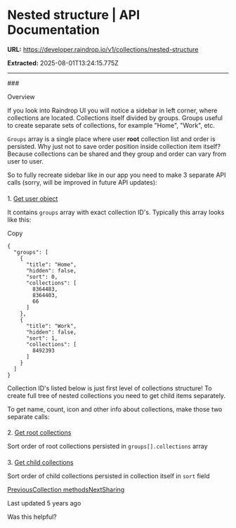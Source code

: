 # Nested structure | API Documentation

**URL:** https://developer.raindrop.io/v1/collections/nested-structure

**Extracted:** 2025-08-01T13:24:15.775Z

---

<content>
### 

[](#overview)

Overview

If you look into Raindrop UI you will notice a sidebar in left corner, where collections are located. Collections itself divided by groups. Groups useful to create separate sets of collections, for example "Home", "Work", etc.

`Groups` array is a single place where user **root** collection list and order is persisted. Why just not to save order position inside collection item itself? Because collections can be shared and they group and order can vary from user to user.

So to fully recreate sidebar like in our app you need to make 3 separate API calls (sorry, will be improved in future API updates):

#### 

[](#id-1.-get-user-object)

1\. [Get user object](/v1/user/authenticated#get-user)

It contains `groups` array with exact collection ID's. Typically this array looks like this:

Copy

```
{
  "groups": [
    {
      "title": "Home",
      "hidden": false,
      "sort": 0,
      "collections": [
        8364483,
        8364403,
        66
      ]
    },
    {
      "title": "Work",
      "hidden": false,
      "sort": 1,
      "collections": [
        8492393
      ]
    }
  ]
}
```

Collection ID's listed below is just first level of collections structure! To create full tree of nested collections you need to get child items separately.

To get name, count, icon and other info about collections, make those two separate calls:

#### 

[](#id-2.-get-root-collections)

2\. [Get root collections](/v1/collections/methods#get-root-collections)

Sort order of root collections persisted in `groups[].collections` array

#### 

[](#id-3.-get-child-collections)

3\. [Get child collections](/v1/collections/methods#get-child-collections)

Sort order of child collections persisted in collection itself in `sort` field

[PreviousCollection methods](/v1/collections/methods)[NextSharing](/v1/collections/sharing)

Last updated 5 years ago

Was this helpful?
</content>